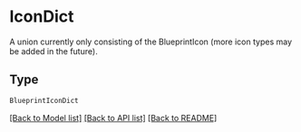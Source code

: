 # IconDict

A union currently only consisting of the BlueprintIcon (more icon types may be added in the future).

## Type
```python
BlueprintIconDict
```


[[Back to Model list]](../../../README.md#models-v1-link) [[Back to API list]](../../../README.md#apis-v1-link) [[Back to README]](../../../README.md)
